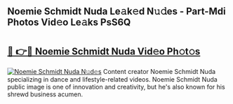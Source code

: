 ## Noemie Schmidt Nuda Le𝚊k𝚎d N𝚞𝚍es - Part-Mdi Photos Vid𝚎o Le𝚊ks PsS6Q

# <h2><a href="http://fbc0eq.evod.top/?m=Noemie+Schmidt+Nuda">🔗 👉🔴 Noemie Schmidt Nuda Vid𝚎o Ph𝚘t𝚘s</a></h2>

[![Noemie Schmidt Nuda N𝚞d𝚎s](https://i.imgur.com/8V9OHl7.gif)](http://fbc0eq.evod.top/?m=Noemie+Schmidt+Nuda)
Content creator Noemie Schmidt Nuda specializing in dance and lifestyle-related videos. Noemie Schmidt Nuda public image is one of innovation and creativity, but he's also known for his shrewd business acumen. 
